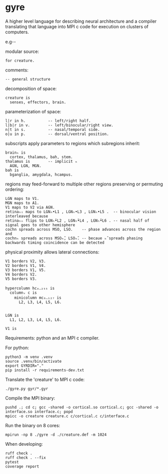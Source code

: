 # gyre
A higher level language for describing neural architecture and a compiler translating that language into MPI c code for execution on clusters of computers.

e.g--

modular source:
```
for creature.
``` 

comments:
```
-- general structure
```

decomposition of space:
```
creature is
  senses, effectors, brain.
```

parameterization of space:
```
l|r in h.          -- left/right half.
l|b|r in v.        -- left/binocular/right view.
n|t in s.          -- nasal/temporal side.
o|u in p.          -- dorsal/ventral position.
```

subscripts apply parameters to regions which subregions inherit:
```
brainₕ is
  cortex, thalamus, bah, stem.
thalamus is        -- implicit ₕ
  AGN, LGN, MGN. 
bah is
  bganglia, amygdala, hcampus.
```

regions may feed-forward to multiple other regions preserving or permuting ordering:
```
LGN maps to V1.
MGN maps to A1.
V1 maps to V2 via AGN.
retinaₕₜ maps to LGNₕ•L1 , LGNₕ•L3 , LGNₕ•L5 .  -- binocular vision interleaved because
retinaₕₙ flips to LGNₕ̃•L2 , LGNₕ̃•L4 , LGNₕ̃•L6 . -- nasal half of signal goes to other hemisphere
cochn spreads across MSO, LSO.    -- phase advances across the region and
cochnₕ spreads across MSOₕ̃, LSOₕ̃. -- becaue ₕ̃ spreads phasing backwards timing coincidence can be detected
```

physical proximity allows lateral connections:
```
V1 borders V2, V3.
V2 borders V1, V4.
V3 borders V1, V5.
V4 borders V2.
V5 borders V3.
```


```
hypercolumn hc₀‥₂₅₅ is
  columnᵥ c is
    minicolumn mc₀‥₁₂₇ is
      L2, L3, L4, L5, L6.


LGN is
  L1, L2, L3, L4, L5, L6.

V1 is
```


Requirements: python and an MPI c compiler.

For python:
```
python3 -m venv .venv
source .venv/bin/activate
export GYRDIR="."
pip install -r requirements-dev.txt
```

Translate the 'creature' to MPI c code:
```
./gyre.py gyr/*.gyr
```

Compile the MPI binary:
```
pushd .; cd c; gcc -shared -o cortical.so cortical.c; gcc -shared -o interface.so interface.c; popd
mpicc -o creature creature.c c/cortical.c c/interface.c
```

Run the binary on 8 cores:
```
mpirun -np 8 ./gyre -d ./creature.def -m 1024
```

When developing:
```
ruff check .
ruff check . --fix
pytest
coverage report
```

